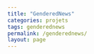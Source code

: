 ```yaml
---
title: "GenderedNews"
categories: projets
tags: genderednews
permalink: /genderednews/
layout: page
---
```


